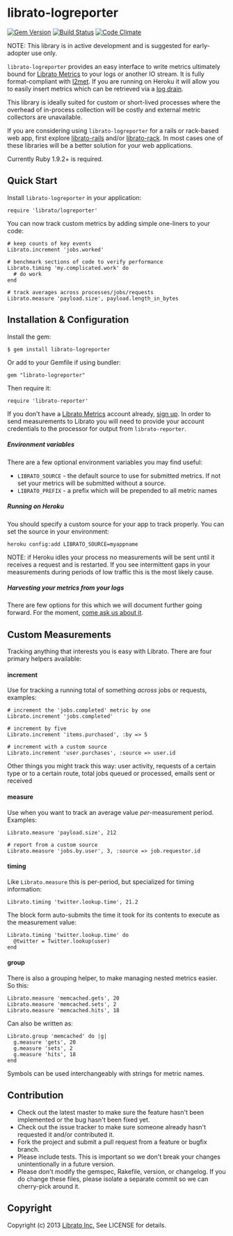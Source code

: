 librato-logreporter
=======

[![Gem Version](https://badge.fury.io/rb/librato-logreporter.png)](http://badge.fury.io/rb/librato-logreporter) [![Build Status](https://secure.travis-ci.org/librato/librato-logreporter.png?branch=master)](http://travis-ci.org/librato/librato-logreporter) [![Code Climate](https://codeclimate.com/github/librato/librato-logreporter.png)](https://codeclimate.com/github/librato/librato-logreporter)

NOTE: This library is in active development and is suggested for early-adopter use only.

`librato-logreporter` provides an easy interface to write metrics ultimately bound for [Librato Metrics](https://metrics.librato.com/) to your logs or another IO stream. It is fully format-compliant with [l2met](https://github.com/ryandotsmith/l2met). If you are running on Heroku it will allow you to easily insert metrics which can be retrieved via a [log drain](https://devcenter.heroku.com/articles/logging#syslog-drains).

This library is ideally suited for custom or short-lived processes where the overhead of in-process collection will be costly and external metric collectors are unavailable.

If you are considering using `librato-logreporter` for a rails or rack-based web app, first explore [librato-rails](https://github.com/librato/librato-rails) and/or [librato-rack](https://github.com/librato/librato-rack). In most cases one of these libraries will be a better solution for your web applications.

Currently Ruby 1.9.2+ is required.

## Quick Start

Install `librato-logreporter` in your application:

    require 'librato/logreporter'

You can now track custom metrics by adding simple one-liners to your code:

    # keep counts of key events
    Librato.increment 'jobs.worked'

    # benchmark sections of code to verify performance
    Librato.timing 'my.complicated.work' do
      # do work
    end

    # track averages across processes/jobs/requests
    Librato.measure 'payload.size', payload.length_in_bytes

## Installation & Configuration

Install the gem:

    $ gem install librato-logreporter

Or add to your Gemfile if using bundler:

    gem "librato-logreporter"

Then require it:

    require 'librato-reporter'

If you don't have a [Librato Metrics](https://metrics.librato.com/) account already, [sign up](https://metrics.librato.com/). In order to send measurements to Librato you will need to provide your account credentials to the processor for output from `librato-reporter`.

##### Environment variables

There are a few optional environment variables you may find useful:

* `LIBRATO_SOURCE` - the default source to use for submitted metrics. If not set your metrics will be submitted without a source.
* `LIBRATO_PREFIX` - a prefix which will be prepended to all metric names

##### Running on Heroku

You should specify a custom source for your app to track properly. You can set the source in your environment:

    heroku config:add LIBRATO_SOURCE=myappname

NOTE: if Heroku idles your process no measurements will be sent until it receives a request and is restarted. If you see intermittent gaps in your measurements during periods of low traffic this is the most likely cause.

##### Harvesting your metrics from your logs

There are few options for this which we will document further going forward. For the moment, [come ask us about it](http://chat.librato.com/).

## Custom Measurements

Tracking anything that interests you is easy with Librato. There are four primary helpers available:

#### increment

Use for tracking a running total of something _across_ jobs or requests, examples:

    # increment the 'jobs.completed' metric by one
    Librato.increment 'jobs.completed'

    # increment by five
    Librato.increment 'items.purchased', :by => 5

    # increment with a custom source
    Librato.increment 'user.purchases', :source => user.id

Other things you might track this way: user activity, requests of a certain type or to a certain route, total jobs queued or processed, emails sent or received

#### measure

Use when you want to track an average value _per_-measurement period. Examples:

    Librato.measure 'payload.size', 212

    # report from a custom source
    Librato.measure 'jobs.by.user', 3, :source => job.requestor.id

#### timing

Like `Librato.measure` this is per-period, but specialized for timing information:

    Librato.timing 'twitter.lookup.time', 21.2

The block form auto-submits the time it took for its contents to execute as the measurement value:

    Librato.timing 'twitter.lookup.time' do
      @twitter = Twitter.lookup(user)
    end

#### group

There is also a grouping helper, to make managing nested metrics easier. So this:

    Librato.measure 'memcached.gets', 20
    Librato.measure 'memcached.sets', 2
    Librato.measure 'memcached.hits', 18

Can also be written as:

    Librato.group 'memcached' do |g|
      g.measure 'gets', 20
      g.measure 'sets', 2
      g.measure 'hits', 18
    end

Symbols can be used interchangeably with strings for metric names.

## Contribution

* Check out the latest master to make sure the feature hasn't been implemented or the bug hasn't been fixed yet.
* Check out the issue tracker to make sure someone already hasn't requested it and/or contributed it.
* Fork the project and submit a pull request from a feature or bugfix branch.
* Please include tests. This is important so we don't break your changes unintentionally in a future version.
* Please don't modify the gemspec, Rakefile, version, or changelog. If you do change these files, please isolate a separate commit so we can cherry-pick around it.

## Copyright

Copyright (c) 2013 [Librato Inc.](http://librato.com) See LICENSE for details.
